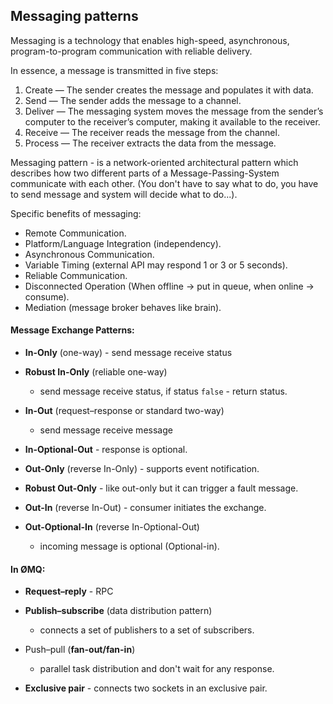 Messaging patterns
-

Messaging is a technology that enables
high-speed, asynchronous, program-to-program communication with reliable delivery.

In essence, a message is transmitted in five steps:
1. Create — The sender creates the message and populates it with data.
2. Send — The sender adds the message to a channel.
3. Deliver — The messaging system moves the message from the sender’s computer
   to the receiver’s computer, making it available to the receiver.
4. Receive — The receiver reads the message from the channel.
5. Process — The receiver extracts the data from the message. 

Messaging pattern - is a network-oriented architectural pattern
which describes how two different parts of a Message-Passing-System
communicate with each other.
(You don't have to say what to do, you have to send message and system will decide what to do...).

Specific benefits of messaging:

* Remote Communication.
* Platform/Language Integration (independency).
* Asynchronous Communication.
* Variable Timing (external API may respond 1 or 3 or 5 seconds).
* Reliable Communication.
* Disconnected Operation (When offline -> put in queue, when online -> consume).
* Mediation (message broker behaves like brain).

#### Message Exchange Patterns:

* **In-Only** (one-way) - send message receive status

* **Robust In-Only** (reliable one-way)
  - send message receive status, if status `false` - return status.

* **In-Out** (request–response or standard two-way)
  - send message receive message

* **In-Optional-Out** - response is optional.

* **Out-Only** (reverse In-Only) - supports event notification.

* **Robust Out-Only** - like out-only but it can trigger a fault message.

* **Out-In** (reverse In-Out) - consumer initiates the exchange.

* **Out-Optional-In** (reverse In-Optional-Out)
  - incoming message is optional (Optional-in).

#### In ØMQ:

* **Request–reply** - RPC

* **Publish–subscribe** (data distribution pattern)
  - connects a set of publishers to a set of subscribers.

* Push–pull (**fan-out/fan-in**)
  - parallel task distribution and don't wait for any response.

* **Exclusive pair** - connects two sockets in an exclusive pair.
